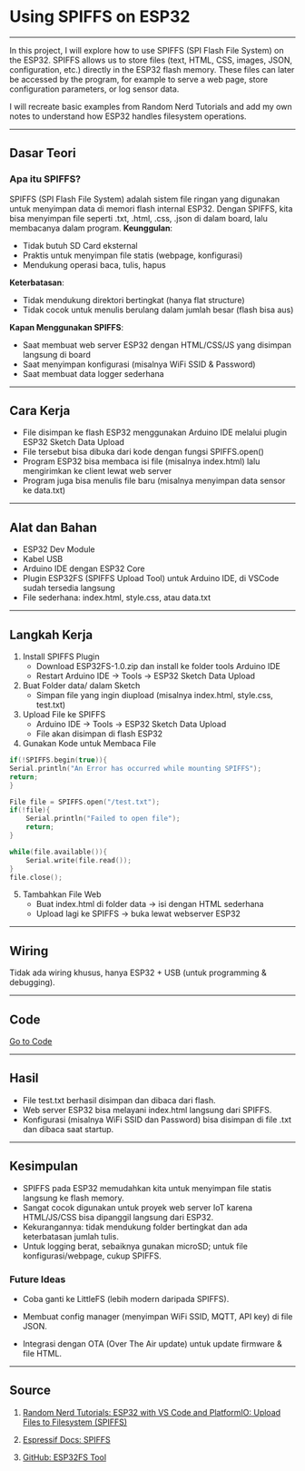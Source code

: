 # Using SPIFFS on ESP32

---
In this project, I will explore how to use SPIFFS (SPI Flash File System) on the ESP32.
SPIFFS allows us to store files (text, HTML, CSS, images, JSON, configuration, etc.) directly in the ESP32 flash memory. These files can later be accessed by the program, for example to serve a web page, store configuration parameters, or log sensor data.

I will recreate basic examples from Random Nerd Tutorials and add my own notes to understand how ESP32 handles filesystem operations.

---

## Dasar Teori

### Apa itu SPIFFS?

SPIFFS (SPI Flash File System) adalah sistem file ringan yang digunakan untuk menyimpan data di memori flash internal ESP32.
Dengan SPIFFS, kita bisa menyimpan file seperti .txt, .html, .css, .json di dalam board, lalu membacanya dalam program.
**Keunggulan**:

- Tidak butuh SD Card eksternal
- Praktis untuk menyimpan file statis (webpage, konfigurasi)
- Mendukung operasi baca, tulis, hapus

**Keterbatasan**:

- Tidak mendukung direktori bertingkat (hanya flat structure)
- Tidak cocok untuk menulis berulang dalam jumlah besar (flash bisa aus)
  
**Kapan Menggunakan SPIFFS**:

- Saat membuat web server ESP32 dengan HTML/CSS/JS yang disimpan langsung di board
- Saat menyimpan konfigurasi (misalnya WiFi SSID & Password)
- Saat membuat data logger sederhana

---

## Cara Kerja

- File disimpan ke flash ESP32 menggunakan Arduino IDE melalui plugin ESP32 Sketch Data Upload
- File tersebut bisa dibuka dari kode dengan fungsi SPIFFS.open()
- Program ESP32 bisa membaca isi file (misalnya index.html) lalu mengirimkan ke client lewat web server
- Program juga bisa menulis file baru (misalnya menyimpan data sensor ke data.txt)

---

## Alat dan Bahan

- ESP32 Dev Module
- Kabel USB
- Arduino IDE dengan ESP32 Core
- Plugin ESP32FS (SPIFFS Upload Tool) untuk Arduino IDE, di VSCode sudah tersedia langsung
- File sederhana: index.html, style.css, atau data.txt

---

## Langkah Kerja

1. Install SPIFFS Plugin
   - Download ESP32FS-1.0.zip dan install ke folder tools Arduino IDE
   - Restart Arduino IDE → Tools → ESP32 Sketch Data Upload
2. Buat Folder data/ dalam Sketch
   - Simpan file yang ingin diupload (misalnya index.html, style.css, test.txt)
3. Upload File ke SPIFFS
   - Arduino IDE → Tools → ESP32 Sketch Data Upload
   - File akan disimpan di flash ESP32
4. Gunakan Kode untuk Membaca File

```C
if(!SPIFFS.begin(true)){
Serial.println("An Error has occurred while mounting SPIFFS");
return;
}

File file = SPIFFS.open("/test.txt");
if(!file){
    Serial.println("Failed to open file");
    return;
}

while(file.available()){
    Serial.write(file.read());
}
file.close();
 ```

5. Tambahkan File Web
    - Buat index.html di folder data → isi dengan HTML sederhana
    - Upload lagi ke SPIFFS → buka lewat webserver ESP32

---
## Wiring

Tidak ada wiring khusus, hanya ESP32 + USB (untuk programming & debugging).

---

## Code

[Go to Code](./src/main.cpp)

---

## Hasil

- File test.txt berhasil disimpan dan dibaca dari flash.
- Web server ESP32 bisa melayani index.html langsung dari SPIFFS.
- Konfigurasi (misalnya WiFi SSID dan Password) bisa disimpan di file .txt dan dibaca saat startup.

---

## Kesimpulan

- SPIFFS pada ESP32 memudahkan kita untuk menyimpan file statis langsung ke flash memory.
- Sangat cocok digunakan untuk proyek web server IoT karena HTML/JS/CSS bisa dipanggil langsung dari ESP32.
- Kekurangannya: tidak mendukung folder bertingkat dan ada keterbatasan jumlah tulis.
- Untuk logging berat, sebaiknya gunakan microSD; untuk file konfigurasi/webpage, cukup SPIFFS.

### Future Ideas

- Coba ganti ke LittleFS (lebih modern daripada SPIFFS).

- Membuat config manager (menyimpan WiFi SSID, MQTT, API key) di file JSON.

- Integrasi dengan OTA (Over The Air update) untuk update firmware & file HTML.

---
## Source

1. [Random Nerd Tutorials: ESP32 with VS Code and PlatformIO: Upload Files to Filesystem (SPIFFS)](https://randomnerdtutorials.com/esp32-vs-code-platformio-spiffs/)

2. [Espressif Docs: SPIFFS](https://docs.espressif.com/projects/esp-idf/en/latest/esp32/api-reference/storage/spiffs.html)

3. [GitHub: ESP32FS Tool](https://github.com/me-no-dev/arduino-esp32fs-plugin)